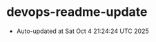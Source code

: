 # devops-readme-update
<!--START_SECTION:activity-->
- Auto-updated at Sat Oct  4 21:24:24 UTC 2025
<!--END_SECTION:activity-->
